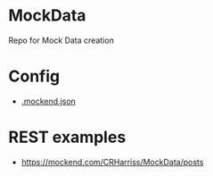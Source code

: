 # MockData
Repo for Mock Data creation

# Config

- [.mockend.json](.mockend.json)

# REST examples

- https://mockend.com/CRHarriss/MockData/posts
